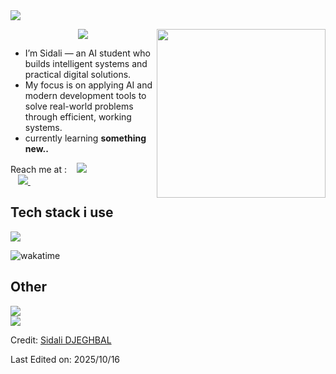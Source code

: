 <img src="https://user-images.githubusercontent.com/73097560/115834477-dbab4500-a447-11eb-908a-139a6edaec5c.gif">

<p align='center'>
<img src="https://readme-typing-svg.herokuapp.com?color=%2336BCF7&size=25&center=true&vCenter=true&width=433&height=75&lines=I'm+Sidali+DJEGHBAL;Web+Developer;AI+Student;%40sidali.djeghbal">
<img align="right" src="https://media2.giphy.com/media/v1.Y2lkPTc5MGI3NjExcHQ5aTNlN2FpM2ozZWR2OTRqM2wwMHIxcTkzOXA2Yjg5Y3dpenlkbSZlcD12MV9pbnRlcm5hbF9naWZfYnlfaWQmY3Q9Zw/66M6ZwJkTLYikvhrqZ/giphy.gif" width="270" height="270" frameBorder="0" class="giphy-embed" allowFullScreen></img>
</p>

- I’m Sidali — an AI student who builds intelligent systems and practical digital solutions.
- My focus is on applying AI and modern development tools to solve real-world problems through efficient, working systems.
- currently learning **something new..**

Reach me at : &nbsp;&nbsp;
<a href="mailto:sidalidjeghbal@gmail.com" target="_blank">
<img src="https://img.shields.io/badge/Gmail-D14836?style=for-the-badge&logo=gmail&logoColor=white">	
</a> &nbsp;&nbsp;
<a href="https://www.linkedin.com/in/sidali-djeghbal/" target="_blank">
<img src="https://img.shields.io/badge/linkedin-%230077B5.svg?style=for-the-badge&logo=linkedin&logoColor=white">
</a> &nbsp;&nbsp;

## Tech stack i use

<img src="https://skillicons.dev/icons?i=c,cpp,bash,powershell,md,py,java,html,css,sass,php,js,ts,bootstrap,tailwind,react,vite,nextjs,threejs,materialui"/>
<br>

![wakatime](https://wakatime.com/badge/user/53c3ccee-ae51-4aa3-a80e-b0bed4d1bc9c.svg)


## Other 

<img src="https://skillicons.dev/icons?i=svg,bun,npm,deno,vscodium,androidstudio,idea,phpstorm,git,github,stackoverflow,anaconda,netlify,replit,webflow,firebase,linux"/>
<br>

<img src="https://user-images.githubusercontent.com/73097560/115834477-dbab4500-a447-11eb-908a-139a6edaec5c.gif">


Credit: [Sidali DJEGHBAL](https://github.com/Sidali-Djeghbal/)

Last Edited on: 2025/10/16
